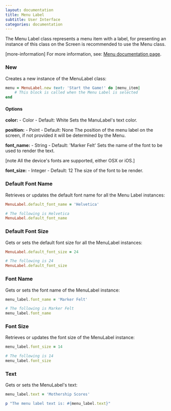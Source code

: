 ```yaml
---
layout: documentation
title: Menu Label
subtitle: User Interface
categories: documentation
---
```


The Menu Label class represents a menu item with a label, for presenting an instance of this class on the Screen is recommended to use the Menu class.

[more-information] For more information, see: [Menu documentation page](../menu).

### New
Creates a new instance of the MenuLabel class:

```ruby
menu = MenuLabel.new text: 'Start the Game!' do |menu_item|
	# This block is called when the Menu Label is selected	
end
```

#### Options

**color:** - Color - Default: White
Sets the ManuLabel's text color.

**position:** - Point - Default: None
The position of the menu label on the screen, if not provided it will be determined by the Menu.

**font_name:** - String - Default: 'Marker Felt'
Sets the name of the font to be used to render the text.

[note All the device's fonts are supported, either OSX or iOS.]

**font_size:** - Integer - Default: 12
The size of the font to be render.

### Default Font Name
Retrieves or updates the default font name for all the Menu Label instances:

```ruby
MenuLabel.default_font_name = 'Helvetica'

# The following is Helvetica
MenuLabel.default_font_name
```

### Default Font Size
Gets or sets the default font size for all the MenuLabel instances:

```ruby
MenuLabel.default_font_size = 24

# The following is 24
MenuLabel.default_font_size
```

### Font Name
Gets or sets the font name of the MenuLabel instance:

```ruby
menu_label.font_name = 'Marker Felt'

# The following is Marker Felt
menu_label.font_name
```

### Font Size
Retrieves or updates the font size of the MenuLabel instance:

```ruby
menu_label.font_size = 14

# The following is 14
menu_label.font_size
```

### Text
Gets or sets the MenuLabel's text:

```ruby
menu_label.text = 'Mothership Scores'

p "The menu label text is: #{menu_label.text}"
```